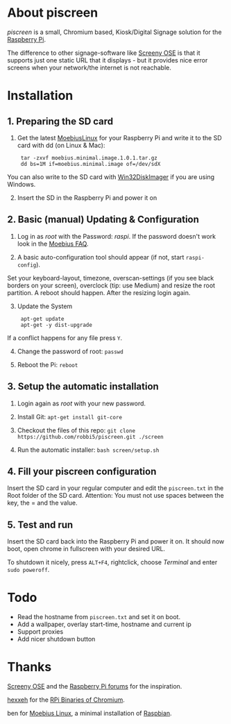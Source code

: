 # About piscreen

*piscreen* is a small, Chromium based, Kiosk/Digital Signage solution for the [Raspberry Pi](http://raspberrypi.org).


The difference to other signage-software like [Screeny OSE](https://github.com/wireload/screenly-ose) is that it supports just one static URL that it displays - but it provides nice error screens when your network/the internet is not reachable.

# Installation
## 1. Preparing the SD card

1. Get the latest [MoebiusLinux](http://moebiuslinux.sourceforge.net/) for your Raspberry Pi and write it to the SD card with dd (on Linux & Mac):

        tar -zxvf moebius.minimal.image.1.0.1.tar.gz
        dd bs=1M if=moebius.minimal.image of=/dev/sdX

  You can also write to the SD card with [Win32DiskImager](https://wiki.ubuntu.com/Win32DiskImager) if you are using Windows. 

2. Insert the SD in the Raspberry Pi and power it on

## 2. Basic (manual) Updating & Configuration

1. Log in as *root* with the Password: *raspi*. If the password doesn't work look in the [Moebius FAQ](http://moebiuslinux.sourceforge.net/documentation/faq/).

2. A basic auto-configuration tool should appear (if not, start `raspi-config`). 
  
  Set your keyboard-layout, timezone, overscan-settings (if you see black borders on your screen), overclock (tip: use Medium) and resize the root partition. A reboot should happen. After the resizing login again.

3. Update the System

        apt-get update
        apt-get -y dist-upgrade

  If a conflict happens for any file press `Y`.

4. Change the password of root: `passwd`

5. Reboot the Pi: `reboot`

## 3. Setup the automatic installation

1. Login again as *root* with your new password.

2. Install Git: `apt-get install git-core`

3. Checkout the files of this repo: `git clone https://github.com/robbi5/piscreen.git ./screen`

4. Run the automatic installer: `bash screen/setup.sh`

## 4. Fill your piscreen configuration

Insert the SD card in your regular computer and edit the `piscreen.txt` in the Root folder of the SD card.
Attention: You must not use spaces between the key, the = and the value.

## 5. Test and run

Insert the SD card back into the Raspberry Pi and power it on. It should now boot, open chrome in fullscreen with your desired URL.

To shutdown it nicely, press `ALT+F4`, rightclick, choose *Terminal* and enter `sudo poweroff`.

# Todo

* Read the hostname from `piscreen.txt` and set it on boot.
* Add a wallpaper, overlay start-time, hostname and current ip
* Support proxies
* Add nicer shutdown button

# Thanks

[Screeny OSE](https://github.com/wireload/screenly-ose) and the [Raspberry Pi forums](http://www.raspberrypi.org/forum) for the inspiration.

[hexxeh](http://hexxeh.net) for the [RPi Binaries of Chromium](http://hexxeh.net/?p=328117859).

ben for [Moebius Linux](http://moebiuslinux.sourceforge.net), a minimal installation of [Raspbian](http://raspbian.org).
